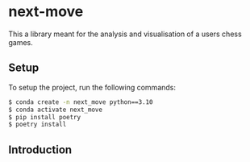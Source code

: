 # next-move

This a library meant for the analysis and visualisation of a users chess games.


## Setup

To setup the project, run the following commands:
```bash
$ conda create -n next_move python==3.10
$ conda activate next_move
$ pip install poetry
$ poetry install
```

## Introduction
